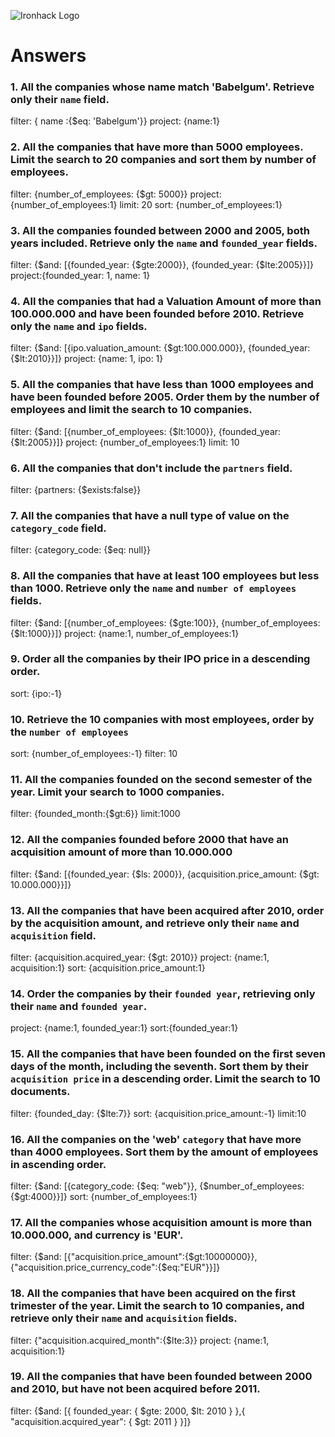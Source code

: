 ![Ironhack Logo](https://i.imgur.com/1QgrNNw.png)

# Answers

### 1. All the companies whose name match 'Babelgum'. Retrieve only their `name` field.

filter: { name :{$eq: 'Babelgum'}}
project: {name:1}

### 2. All the companies that have more than 5000 employees. Limit the search to 20 companies and sort them by **number of employees**.

filter: {number_of_employees: {$gt: 5000}}
project: {number_of_employees:1}
limit: 20
sort: {number_of_employees:1}

### 3. All the companies founded between 2000 and 2005, both years included. Retrieve only the `name` and `founded_year` fields.

filter: {$and: [{founded_year: {$gte:2000}}, {founded_year: {$lte:2005}}]}
project:{founded_year: 1, name: 1}


### 4. All the companies that had a Valuation Amount of more than 100.000.000 and have been founded before 2010. Retrieve only the `name` and `ipo` fields.

filter: {$and: [{ipo.valuation_amount: {$gt:100.000.000}}, {founded_year: {$lt:2010}}]}
project: {name: 1, ipo: 1}

### 5. All the companies that have less than 1000 employees and have been founded before 2005. Order them by the number of employees and limit the search to 10 companies.

filter: {$and: [{number_of_employees: {$lt:1000}}, {founded_year:{$lt:2005}}]}
project: {number_of_employees:1}
limit: 10


### 6. All the companies that don't include the `partners` field.

filter: {partners: {$exists:false}}

### 7. All the companies that have a null type of value on the `category_code` field.

filter: {category_code: {$eq: null}}

### 8. All the companies that have at least 100 employees but less than 1000. Retrieve only the `name` and `number of employees` fields.

filter: {$and: [{number_of_employees: {$gte:100}}, {number_of_employees: {$lt:1000}}]}
project: {name:1, number_of_employees:1}

### 9. Order all the companies by their IPO price in a descending order.

sort: {ipo:-1}

### 10. Retrieve the 10 companies with most employees, order by the `number of employees`

sort: {number_of_employees:-1}
filter: 10

### 11. All the companies founded on the second semester of the year. Limit your search to 1000 companies.

filter: {founded_month:{$gt:6}}
limit:1000

### 12. All the companies founded before 2000 that have an acquisition amount of more than 10.000.000

filter: {$and: [{founded_year: {$ls: 2000}}, {acquisition.price_amount: {$gt: 10.000.000}}]}

### 13. All the companies that have been acquired after 2010, order by the acquisition amount, and retrieve only their `name` and `acquisition` field.

filter: {acquisition.acquired_year: {$gt: 2010}}
project: {name:1, acquisition:1}
sort: {acquisition.price_amount:1}

### 14. Order the companies by their `founded year`, retrieving only their `name` and `founded year`.

project: {name:1, founded_year:1}
sort:{founded_year:1}

### 15. All the companies that have been founded on the first seven days of the month, including the seventh. Sort them by their `acquisition price` in a descending order. Limit the search to 10 documents.

filter: {founded_day: {$lte:7}}
sort: {acquisition.price_amount:-1}
limit:10

### 16. All the companies on the 'web' `category` that have more than 4000 employees. Sort them by the amount of employees in ascending order.

filter: {$and: [{category_code: {$eq: "web"}}, {$number_of_employees: {$gt:4000}}]}
sort: {number_of_employees:1}

### 17. All the companies whose acquisition amount is more than 10.000.000, and currency is 'EUR'.

filter: {$and: [{"acquisition.price_amount":{$gt:10000000}}, {"acquisition.price_currency_code":{$eq:"EUR"}}]}

### 18. All the companies that have been acquired on the first trimester of the year. Limit the search to 10 companies, and retrieve only their `name` and `acquisition` fields.

filter: {"acquisition.acquired_month":{$lte:3}}
project: {name:1, acquisition:1}

### 19. All the companies that have been founded between 2000 and 2010, but have not been acquired before 2011.

filter: {$and: [{ founded_year: { $gte: 2000, $lt: 2010 } },{ "acquisition.acquired_year": { $gt: 2011 } }]}

